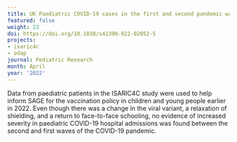 ```yaml
---
title: UK Paediatric COVID-19 cases in the first and second pandemic wave
featured: false
weight: 23
doi: https://doi.org/10.1038/s41390-022-02052-5
projects:
- isaric4c
- odap
journal: Pediatric Research
month: April
year: '2022'
---
```




Data from paediatric patients in the ISARIC4C study were used to help inform SAGE for the vaccination policy in children and young people earlier in 2022. Even though there was a change in the viral variant, a relaxation of shielding, and a return to face-to-face schooling, no evidence of increased severity in paediatric COVID-19 hospital admissions was found between the second and first waves of the COVID-19 pandemic.
